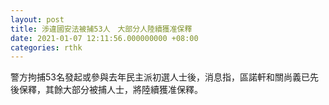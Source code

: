 ```yaml
---
layout: post
title: 涉違國安法被捕53人　大部分人陸續獲准保釋
date: 2021-01-07 12:11:56.000000000 +08:00
categories: rthk
---
```


警方拘捕53名發起或參與去年民主派初選人士後，消息指，區諾軒和關尚義已先後保釋，其餘大部分被捕人士，將陸續獲准保釋。
